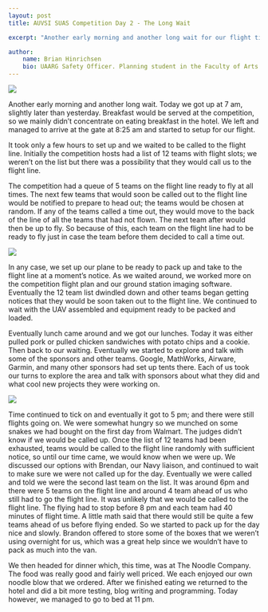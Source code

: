 ```yaml
---
layout: post
title: AUVSI SUAS Competition Day 2 - The Long Wait

excerpt: "Another early morning and another long wait for our flight time to be announced."

author:
    name: Brian Hinrichsen
    bio: UAARG Safety Officer. Planning student in the Faculty of Arts focusing mainly on Transportational Planning in cities.
---
```


<div class="full zoomable"><img src="{{ site.baseurl }}/img/suas_pit_area.JPG"></div>

Another early morning and another long wait. Today we got up at 7 am, slightly later than yesterday. Breakfast would be served at the competition, so we mainly didn’t concentrate on eating breakfast in the hotel. We left and managed to arrive at the gate at 8:25 am and started to setup for our flight.

It took only a few hours to set up and we waited to be called to the flight line. Initially the competition hosts had a list of 12 teams with flight slots; we weren’t on the list but there was a possibility that they would call us to the flight line.

The competition had a queue of 5 teams on the flight line ready to fly at all times. The next few teams that would soon be called out to the flight line would be notified to prepare to head out; the teams would be chosen at random. If any of the teams called a time out, they would move to the back of the line of all the teams that had not flown. The next team after would then be up to fly. So because of this, each team on the flight line had to be ready to fly just in case the team before them decided to call a time out. 

<div class="full zoomable"><img src="{{ site.baseurl }}/img/suas_flight_line.JPG"></div>

In any case, we set up our plane to be ready to pack up and take to the flight line at a moment’s notice. As we waited around, we worked more on the competition flight plan and our ground station imaging software. Eventually the 12 team list dwindled down and other teams began getting notices that they would be soon taken out to the flight line. We continued to wait with the UAV assembled and equipment ready to be packed and loaded. 

Eventually lunch came around and we got our lunches. Today it was either pulled pork or pulled chicken sandwiches with potato chips and a cookie. Then back to our waiting. Eventually we started to explore and talk with some of the sponsors and other teams. Google, MathWorks, Airware, Garmin, and many other sponsors had set up tents there. Each of us took our turns to explore the area and talk with sponsors about what they did and what cool new projects they were working on.

<div class="full zoomable"><img src="{{ site.baseurl }}/img/2015_suas_pit_setup.JPG"></div>

Time continued to tick on and eventually it got to 5 pm; and there were still flights going on. We were somewhat hungry so we munched on some snakes we had bought on the first day from Walmart. The judges didn’t know if we would be called up. Once the list of 12 teams had been exhausted, teams would be called to the flight line randomly with sufficient notice, so until our time came, we would know when we were up. We discussed our options with Brendan, our Navy liaison, and continued to wait to make sure we were not called up for the day. Eventually we were called and told we were the second last team on the list. It was around 6pm and there were 5 teams on the flight line and around 4 team ahead of us who still had to go the flight line. It was unlikely that we would be called to the flight line. The flying had to stop before 8 pm and each team had 40 minutes of flight time. A little math said that there would still be quite a few teams ahead of us before flying ended. So we started to pack up for the day nice and slowly. Brandon offered to store some of the boxes that we weren’t using overnight for us, which was a great help since we wouldn’t have to pack as much into the van.

We then headed for dinner which, this time, was at The Noodle Company. The food was really good and fairly well priced. We each enjoyed our own noodle blow that we ordered. After we finished eating we returned to the hotel and did a bit more testing, blog writing and programming. Today however, we managed to go to bed at 11 pm.
